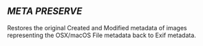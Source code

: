 ## _META PRESERVE_

Restores the original Created and Modified metadata of images representing the OSX/macOS File metadata back to Exif metadata.